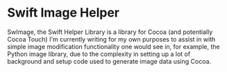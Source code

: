 Swift Image Helper
==================
SwImage, the Swift Helper Library is a library for Cocoa (and potentially Cocoa Touch) I'm currently writing for my own purposes to assist in 
with simple image modification functionality one would see in, for example, the Python image library, due to
the complexity in setting up a lot of background and setup code used to generate image data using Cocoa.
